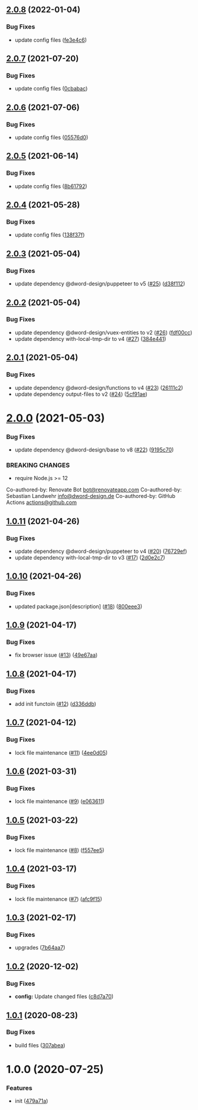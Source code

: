 ## [2.0.8](https://github.com/dword-design/vuex-entities-plugin-initial-data/compare/v2.0.7...v2.0.8) (2022-01-04)


### Bug Fixes

* update config files ([fe3e4c6](https://github.com/dword-design/vuex-entities-plugin-initial-data/commit/fe3e4c6fff128af2489e90a4bdcdc53ef0cf1032))

## [2.0.7](https://github.com/dword-design/vuex-entities-plugin-initial-data/compare/v2.0.6...v2.0.7) (2021-07-20)


### Bug Fixes

* update config files ([0cbabac](https://github.com/dword-design/vuex-entities-plugin-initial-data/commit/0cbabac0f46acb73bb5c7aca210e3401496a8d10))

## [2.0.6](https://github.com/dword-design/vuex-entities-plugin-initial-data/compare/v2.0.5...v2.0.6) (2021-07-06)


### Bug Fixes

* update config files ([05576d0](https://github.com/dword-design/vuex-entities-plugin-initial-data/commit/05576d04da0148c0a8b278fa8714f488f8d21bdd))

## [2.0.5](https://github.com/dword-design/vuex-entities-plugin-initial-data/compare/v2.0.4...v2.0.5) (2021-06-14)


### Bug Fixes

* update config files ([8b61792](https://github.com/dword-design/vuex-entities-plugin-initial-data/commit/8b6179268ba328d2bf6a76b92e42225456d88b99))

## [2.0.4](https://github.com/dword-design/vuex-entities-plugin-initial-data/compare/v2.0.3...v2.0.4) (2021-05-28)


### Bug Fixes

* update config files ([138f37f](https://github.com/dword-design/vuex-entities-plugin-initial-data/commit/138f37f95a6c93968e1b9203c27f01d10ee27a2e))

## [2.0.3](https://github.com/dword-design/vuex-entities-plugin-initial-data/compare/v2.0.2...v2.0.3) (2021-05-04)


### Bug Fixes

* update dependency @dword-design/puppeteer to v5 ([#25](https://github.com/dword-design/vuex-entities-plugin-initial-data/issues/25)) ([d38f112](https://github.com/dword-design/vuex-entities-plugin-initial-data/commit/d38f1125a2e14a349d0114f5bd08ce64bd9a302f))

## [2.0.2](https://github.com/dword-design/vuex-entities-plugin-initial-data/compare/v2.0.1...v2.0.2) (2021-05-04)


### Bug Fixes

* update dependency @dword-design/vuex-entities to v2 ([#26](https://github.com/dword-design/vuex-entities-plugin-initial-data/issues/26)) ([fdf00cc](https://github.com/dword-design/vuex-entities-plugin-initial-data/commit/fdf00ccf03a29dbc9972be398f2588aaa977ef92))
* update dependency with-local-tmp-dir to v4 ([#27](https://github.com/dword-design/vuex-entities-plugin-initial-data/issues/27)) ([384e441](https://github.com/dword-design/vuex-entities-plugin-initial-data/commit/384e4414267dc488106e5ede24cc94317fc3a414))

## [2.0.1](https://github.com/dword-design/vuex-entities-plugin-initial-data/compare/v2.0.0...v2.0.1) (2021-05-04)


### Bug Fixes

* update dependency @dword-design/functions to v4 ([#23](https://github.com/dword-design/vuex-entities-plugin-initial-data/issues/23)) ([26111c2](https://github.com/dword-design/vuex-entities-plugin-initial-data/commit/26111c2e9b7706c228abf371788112edc3365d00))
* update dependency output-files to v2 ([#24](https://github.com/dword-design/vuex-entities-plugin-initial-data/issues/24)) ([5cf91ae](https://github.com/dword-design/vuex-entities-plugin-initial-data/commit/5cf91aef16bad3d5985506fc1efd909e18617d87))

# [2.0.0](https://github.com/dword-design/vuex-entities-plugin-initial-data/compare/v1.0.11...v2.0.0) (2021-05-03)


### Bug Fixes

* update dependency @dword-design/base to v8 ([#22](https://github.com/dword-design/vuex-entities-plugin-initial-data/issues/22)) ([9195c70](https://github.com/dword-design/vuex-entities-plugin-initial-data/commit/9195c70ad0b33632957b19e729de0e405d3a72a4))


### BREAKING CHANGES

* require Node.js >= 12

Co-authored-by: Renovate Bot <bot@renovateapp.com>
Co-authored-by: Sebastian Landwehr <info@dword-design.de>
Co-authored-by: GitHub Actions <actions@github.com>

## [1.0.11](https://github.com/dword-design/vuex-entities-plugin-initial-data/compare/v1.0.10...v1.0.11) (2021-04-26)


### Bug Fixes

* update dependency @dword-design/puppeteer to v4 ([#20](https://github.com/dword-design/vuex-entities-plugin-initial-data/issues/20)) ([76729ef](https://github.com/dword-design/vuex-entities-plugin-initial-data/commit/76729ef032f6498b19b81fd461d88e8a740125d2))
* update dependency with-local-tmp-dir to v3 ([#17](https://github.com/dword-design/vuex-entities-plugin-initial-data/issues/17)) ([2d0e2c7](https://github.com/dword-design/vuex-entities-plugin-initial-data/commit/2d0e2c71217b46074060fd613f7e5f64ddd95cd5))

## [1.0.10](https://github.com/dword-design/vuex-entities-plugin-initial-data/compare/v1.0.9...v1.0.10) (2021-04-26)


### Bug Fixes

* updated package.json[description] ([#18](https://github.com/dword-design/vuex-entities-plugin-initial-data/issues/18)) ([800eee3](https://github.com/dword-design/vuex-entities-plugin-initial-data/commit/800eee3b665d138b81b85bf27cdce03e979c6d53))

## [1.0.9](https://github.com/dword-design/vuex-entities-plugin-initial-data/compare/v1.0.8...v1.0.9) (2021-04-17)


### Bug Fixes

* fix browser issue ([#13](https://github.com/dword-design/vuex-entities-plugin-initial-data/issues/13)) ([49e67aa](https://github.com/dword-design/vuex-entities-plugin-initial-data/commit/49e67aa41bbdd4f527ee6de28cac2c28874b44c8))

## [1.0.8](https://github.com/dword-design/vuex-entities-plugin-initial-data/compare/v1.0.7...v1.0.8) (2021-04-17)


### Bug Fixes

* add init functoin ([#12](https://github.com/dword-design/vuex-entities-plugin-initial-data/issues/12)) ([d336ddb](https://github.com/dword-design/vuex-entities-plugin-initial-data/commit/d336ddbc300236533b1ec256fe886f19c499a38e))

## [1.0.7](https://github.com/dword-design/vuex-entities-plugin-initial-data/compare/v1.0.6...v1.0.7) (2021-04-12)


### Bug Fixes

* lock file maintenance ([#11](https://github.com/dword-design/vuex-entities-plugin-initial-data/issues/11)) ([4ee0d05](https://github.com/dword-design/vuex-entities-plugin-initial-data/commit/4ee0d05ca6642343534c7b10227b74fbd4b7eab7))

## [1.0.6](https://github.com/dword-design/vuex-entities-plugin-initial-data/compare/v1.0.5...v1.0.6) (2021-03-31)


### Bug Fixes

* lock file maintenance ([#9](https://github.com/dword-design/vuex-entities-plugin-initial-data/issues/9)) ([e063611](https://github.com/dword-design/vuex-entities-plugin-initial-data/commit/e0636113eb87ba4728271cfe9386b3f8b9bb67f3))

## [1.0.5](https://github.com/dword-design/vuex-entities-plugin-initial-data/compare/v1.0.4...v1.0.5) (2021-03-22)


### Bug Fixes

* lock file maintenance ([#8](https://github.com/dword-design/vuex-entities-plugin-initial-data/issues/8)) ([f557ee5](https://github.com/dword-design/vuex-entities-plugin-initial-data/commit/f557ee5de618a3107db8d78658e6a55a99944b4c))

## [1.0.4](https://github.com/dword-design/vuex-entities-plugin-initial-data/compare/v1.0.3...v1.0.4) (2021-03-17)


### Bug Fixes

* lock file maintenance ([#7](https://github.com/dword-design/vuex-entities-plugin-initial-data/issues/7)) ([afc9f15](https://github.com/dword-design/vuex-entities-plugin-initial-data/commit/afc9f15cef64463581a4e3f48a2d125b3a5627bd))

## [1.0.3](https://github.com/dword-design/vuex-entities-plugin-initial-data/compare/v1.0.2...v1.0.3) (2021-02-17)


### Bug Fixes

* upgrades ([7b64aa7](https://github.com/dword-design/vuex-entities-plugin-initial-data/commit/7b64aa7d9ab8855677bb6842ad0b270b50a4e7f2))

## [1.0.2](https://github.com/dword-design/vuex-entities-plugin-initial-data/compare/v1.0.1...v1.0.2) (2020-12-02)


### Bug Fixes

* **config:** Update changed files ([c8d7a70](https://github.com/dword-design/vuex-entities-plugin-initial-data/commit/c8d7a708547b434416c08d8120fa4cb360cf5543))

## [1.0.1](https://github.com/dword-design/vuex-entities-plugin-initial-data/compare/v1.0.0...v1.0.1) (2020-08-23)


### Bug Fixes

* build files ([307abea](https://github.com/dword-design/vuex-entities-plugin-initial-data/commit/307abea8cb5034f9897c2a4ac76813063a3da650))

# 1.0.0 (2020-07-25)


### Features

* init ([479a71a](https://github.com/dword-design/vuex-entities-plugin-initial-data/commit/479a71a17dc4765eba1c514978a09ecda1b41a26))
